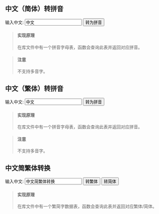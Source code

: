 ## 中文（简体）转拼音

输入中文: <input type="text" id="pinyin_value" value="中文"> <input type="button" value="转为拼音" onclick="document.getElementById('pinyin_result').innerHTML = getPinYin(document.getElementById('pinyin_value').value)"> <span id="pinyin_result"></span>

<script x-doc="utility/text/pinYin.js">Doc.writeApi({ path: "utility/text/pinYin.js", apis: [{ name: "getPinYin", summary: "<p>根据简体中文获取拼音。</p>", params: [{ type: "String", name: "value", summary: "<p>要获取的中文。</p>" }, { type: "Boolean", name: "firstLetterOnly", defaultValue: "false", optional: true, summary: "<p>如果为 <strong>true</strong> 则只获取首字母，否则获取全拼。</p>" }, { type: "String", name: "joinChar", defaultValue: "' '", optional: true, summary: "<p>用于连接各组成部分的字符。如果设置为 null，则不连接。</p>" }], returns: { type: "String", summary: "<p>返回结果拼音字符串。如果 <em>joinChar</em> 为 null 则返回数组。</p>" }, example: "<pre>getPinYin(\"你好\") // \"Ni Hao\"</pre>", line: 6, col: 1 }] });</script>

> #### 实现原理
> 
> 在库文件中有一个拼音字母表，函数会查询此表并返回对应拼音。

> #### 注意
> 
> 不支持多音字。

## 中文（繁体）转拼音

输入中文: <input type="text" id="pinyin_gbk_value" value="中文"> <input type="button" value="转为拼音" onclick="document.getElementById('pinyin_gbk_result').innerHTML = getPinYin(document.getElementById('pinyin_gbk_value').value)"> <span id="pinyin_gbk_result"></span>

<script x-doc="utility/text/pinYin-gbk.js">Doc.writeApi({ path: "utility/text/pinYin-gbk.js", apis: [{ name: "getPinYin", summary: "<p>根据繁体中文获取拼音。</p>", params: [{ type: "String", name: "value", summary: "<p>要获取的中文。</p>" }, { type: "Boolean", name: "firstLetterOnly", defaultValue: "false", optional: true, summary: "<p>如果为 <strong>true</strong> 则只获取首字母，否则获取全拼。</p>" }, { type: "String", name: "joinChar", defaultValue: "' '", optional: true, summary: "<p>用于连接各组成部分的字符。如果设置为 null，则不连接。</p>" }], returns: { type: "String", summary: "<p>返回结果拼音字符串。如果 <em>joinChar</em> 为 null 则返回数组。</p>" }, example: "<pre>getPinYin(\"你好\") // \"Ni Hao\"</pre>", line: 6, col: 1 }] });</script>

> #### 实现原理
> 
> 在库文件中有一个拼音字母表，函数会查询此表并返回对应拼音。

> #### 注意
> 
> 不支持多音字。

## 中文简繁体转换

输入中文: <input type="text" id="tradionalChinese_value" value="中文简繁体转换"> <input type="button" value="转繁体" onclick="document.getElementById('tradionalChinese_value').value = TradionalChinese.toTradionalChinese(document.getElementById('tradionalChinese_value').value)"> <input type="button" value="转简体" onclick="document.getElementById('tradionalChinese_value').value = TradionalChinese.toSimpleChinese(document.getElementById('tradionalChinese_value').value)">

<script x-doc="utility/text/tradionalChinese.js">Doc.writeApi({ path: "utility/text/tradionalChinese.js", apis: [{ memberOf: "TradionalChinese", name: "toTradionalChinese", summary: "<p>将简体中文转为繁体中文。</p>", params: [{ type: "String", name: "value", summary: "<p>要处理的中文。</p>" }], returns: { type: "String", summary: "<p>返回转换后的中文。</p>" }, example: "<pre>TradionalChinese.toTradionalChinese(\"简\") // \"簡\"</pre>", line: 28, col: 1 }, { memberOf: "TradionalChinese", name: "toSimpleChinese", summary: "<p>将繁体中文转为简体中文。</p>", params: [{ type: "String", name: "value", summary: "<p>要处理的中文。</p>" }], returns: { type: "String", summary: "<p>返回转换后的中文。</p>" }, example: "<pre>TradionalChinese.toSimpleChinese(\"簡\") // \"简\"</pre>", line: 38, col: 1 }] });</script>

> #### 实现原理
> 
> 在库文件中有一个繁简字数据表，函数会查询此表并返回对应繁体/简体。